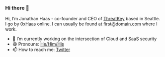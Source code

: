 ### Hi there 👋

Hi, I’m Jonathan Haas - co-founder and CEO of [ThreatKey](https://threatkey.com) based in Seattle. I go by [0xHaas](https://keybase.io/0xHaas) online. I can usually be found at first@domain.com where I work. 

- 🔭 I’m currently working on the intersection of Cloud and SaaS security
- 😄 Pronouns: [He/Him/His](https://pronoun.is/he)
- 📫 How to reach me: [Twitter](https://twitter.com/0xHaas)
